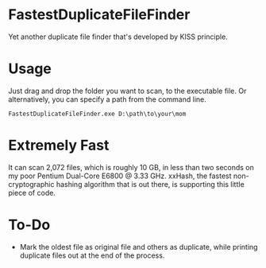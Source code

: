 # FastestDuplicateFileFinder
Yet another duplicate file finder that's developed by KISS principle.

# Usage
Just drag and drop the folder you want to scan, to the executable file.
Or alternatively, you can specify a path from the command line.
```
FastestDuplicateFileFinder.exe D:\path\to\your\mom
```

# Extremely Fast
It can scan 2,072 files, which is roughly 10 GB, in less than two seconds on my poor Pentium Dual-Core E6800 @ 3.33 GHz. xxHash, the fastest non-cryptographic hashing algorithm that is out there, is supporting this little piece of code.

# To-Do
- Mark the oldest file as original file and others as duplicate, while printing duplicate files out at the end of the process.
